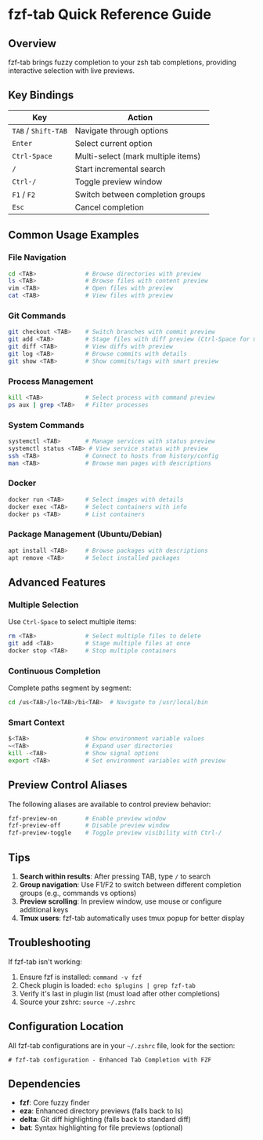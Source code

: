 # fzf-tab Quick Reference Guide

## Overview
fzf-tab brings fuzzy completion to your zsh tab completions, providing interactive selection with live previews.

## Key Bindings

| Key | Action |
|-----|--------|
| `TAB` / `Shift-TAB` | Navigate through options |
| `Enter` | Select current option |
| `Ctrl-Space` | Multi-select (mark multiple items) |
| `/` | Start incremental search |
| `Ctrl-/` | Toggle preview window |
| `F1` / `F2` | Switch between completion groups |
| `Esc` | Cancel completion |

## Common Usage Examples

### File Navigation
```bash
cd <TAB>              # Browse directories with preview
ls <TAB>              # Browse files with content preview
vim <TAB>             # Open files with preview
cat <TAB>             # View files with preview
```

### Git Commands
```bash
git checkout <TAB>    # Switch branches with commit preview
git add <TAB>         # Stage files with diff preview (Ctrl-Space for multiple)
git diff <TAB>        # View diffs with preview
git log <TAB>         # Browse commits with details
git show <TAB>        # Show commits/tags with smart preview
```

### Process Management
```bash
kill <TAB>            # Select process with command preview
ps aux | grep <TAB>   # Filter processes
```

### System Commands
```bash
systemctl <TAB>       # Manage services with status preview
systemctl status <TAB> # View service status with preview
ssh <TAB>             # Connect to hosts from history/config
man <TAB>             # Browse man pages with descriptions
```

### Docker
```bash
docker run <TAB>      # Select images with details
docker exec <TAB>     # Select containers with info
docker ps <TAB>       # List containers
```

### Package Management (Ubuntu/Debian)
```bash
apt install <TAB>     # Browse packages with descriptions
apt remove <TAB>      # Select installed packages
```

## Advanced Features

### Multiple Selection
Use `Ctrl-Space` to select multiple items:
```bash
rm <TAB>              # Select multiple files to delete
git add <TAB>         # Stage multiple files at once
docker stop <TAB>     # Stop multiple containers
```

### Continuous Completion
Complete paths segment by segment:
```bash
cd /us<TAB>/lo<TAB>/bi<TAB>  # Navigate to /usr/local/bin
```

### Smart Context
```bash
$<TAB>                # Show environment variable values
~<TAB>                # Expand user directories
kill -<TAB>           # Show signal options
export <TAB>          # Set environment variables with preview
```

## Preview Control Aliases

The following aliases are available to control preview behavior:
```bash
fzf-preview-on        # Enable preview window
fzf-preview-off       # Disable preview window
fzf-preview-toggle    # Toggle preview visibility with Ctrl-/
```

## Tips

1. **Search within results**: After pressing TAB, type `/` to search
2. **Group navigation**: Use F1/F2 to switch between different completion groups (e.g., commands vs options)
3. **Preview scrolling**: In preview window, use mouse or configure additional keys
4. **Tmux users**: fzf-tab automatically uses tmux popup for better display

## Troubleshooting

If fzf-tab isn't working:
1. Ensure fzf is installed: `command -v fzf`
2. Check plugin is loaded: `echo $plugins | grep fzf-tab`
3. Verify it's last in plugin list (must load after other completions)
4. Source your zshrc: `source ~/.zshrc`

## Configuration Location

All fzf-tab configurations are in your `~/.zshrc` file, look for the section:
```
# fzf-tab configuration - Enhanced Tab Completion with FZF
```

## Dependencies

- **fzf**: Core fuzzy finder
- **eza**: Enhanced directory previews (falls back to ls)
- **delta**: Git diff highlighting (falls back to standard diff)
- **bat**: Syntax highlighting for file previews (optional)